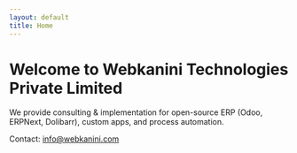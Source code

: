 ```yaml
---
layout: default
title: Home
---
```


# Welcome to Webkanini Technologies Private Limited

We provide consulting & implementation for open-source ERP (Odoo, ERPNext, Dolibarr), custom apps, and process automation.

Contact: [info@webkanini.com](mailto:info@webkanini.com)
